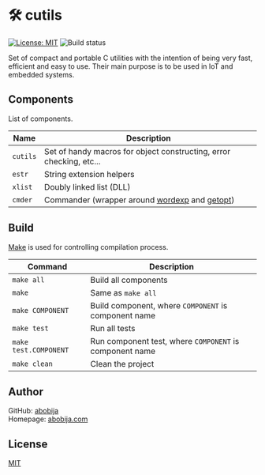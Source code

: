# :hammer_and_wrench: cutils
[![License: MIT](https://img.shields.io/badge/License-MIT-green.svg)](LICENSE) ![Build status](https://github.com/abobija/cutils/actions/workflows/c-cpp.yml/badge.svg)

Set of compact and portable C utilities with the intention of being very fast, efficient and easy to use. Their main purpose is to be used in IoT and embedded systems.

## Components

List of components.

| Name  | Description |
| ------------- | ------------- |
| `cutils` | Set of handy macros for object constructing, error checking, etc... |
| `estr` | String extension helpers |
| `xlist` | Doubly linked list (DLL) |
| `cmder` | Commander (wrapper around [wordexp](https://man7.org/linux/man-pages/man3/wordexp.3.html) and [getopt](https://man7.org/linux/man-pages/man3/getopt.3.html)) |

## Build

[Make](https://www.gnu.org/software/make/manual/make.html#Overview) is used for controlling compilation process.

| Command  | Description |
| ------------- | ------------- |
| `make all` | Build all components |
| `make` | Same as `make all` |
| `make COMPONENT` | Build component, where `COMPONENT` is component name |
| `make test` | Run all tests |
| `make test.COMPONENT` | Run component test, where `COMPONENT` is component name |
| `make clean` | Clean the project |

## Author

GitHub: [abobija](https://github.com/abobija)<br>
Homepage: [abobija.com](https://abobija.com)

## License

[MIT](LICENSE)
